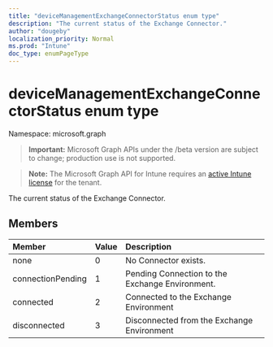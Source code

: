 ```yaml
---
title: "deviceManagementExchangeConnectorStatus enum type"
description: "The current status of the Exchange Connector."
author: "dougeby"
localization_priority: Normal
ms.prod: "Intune"
doc_type: enumPageType
---
```


# deviceManagementExchangeConnectorStatus enum type

Namespace: microsoft.graph

> **Important:** Microsoft Graph APIs under the /beta version are subject to change; production use is not supported.

> **Note:** The Microsoft Graph API for Intune requires an [active Intune license](https://go.microsoft.com/fwlink/?linkid=839381) for the tenant.

The current status of the Exchange Connector.

## Members
|Member|Value|Description|
|:---|:---|:---|
|none|0|No Connector exists.|
|connectionPending|1|Pending Connection to the Exchange Environment.|
|connected|2|Connected to the Exchange Environment|
|disconnected|3|Disconnected from the Exchange Environment|



